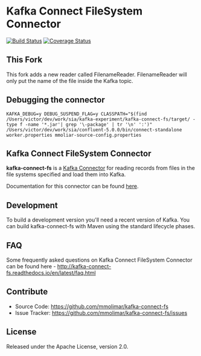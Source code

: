 # Kafka Connect FileSystem Connector
[![Build Status](https://travis-ci.org/mmolimar/kafka-connect-fs.svg?branch=master)](https://travis-ci.org/mmolimar/kafka-connect-fs)
[![Coverage Status](https://coveralls.io/repos/github/mmolimar/kafka-connect-fs/badge.svg?branch=master)](https://coveralls.io/github/mmolimar/kafka-connect-fs?branch=master)

## This Fork

This fork adds a new reader called FilenameReader. FilenameReader will only put the name of the file inside the Kafka
topic.

## Debugging the connector

`KAFKA_DEBUG=y DEBUG_SUSPEND_FLAG=y CLASSPATH="$(find /Users/victor/dev/work/sia/kafka-experiment/kafka-connect-fs/target/ -type f -name '*.jar'| grep '\-package' | tr '\n' ':')" /Users/victor/dev/work/sia/confluent-5.0.0/bin/connect-standalone worker.properties mmoliar-source-config.properties`

## Kafka Connect FileSystem Connector

**kafka-connect-fs** is a [Kafka Connector](http://kafka.apache.org/documentation.html#connect) 
for reading records from files in the file systems specified and load them into Kafka.

Documentation for this connector can be found [here](http://kafka-connect-fs.readthedocs.io/).

## Development

To build a development version you'll need a recent version of Kafka. You can build
kafka-connect-fs with Maven using the standard lifecycle phases.

## FAQ

Some frequently asked questions on Kafka Connect FileSystem Connector can be found here -
http://kafka-connect-fs.readthedocs.io/en/latest/faq.html

## Contribute

- Source Code: https://github.com/mmolimar/kafka-connect-fs
- Issue Tracker: https://github.com/mmolimar/kafka-connect-fs/issues

## License

Released under the Apache License, version 2.0.
